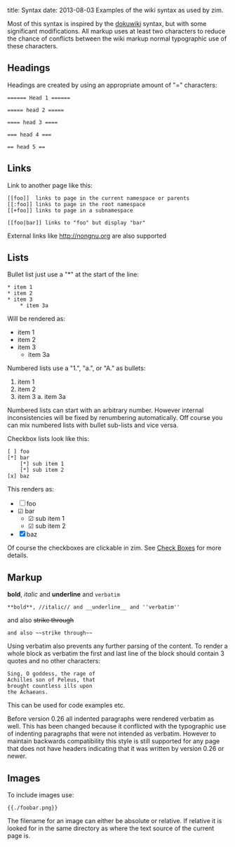 title: Syntax
date: 2013-08-03
Examples of the wiki syntax as used by zim.

Most of this syntax is inspired by the [dokuwiki](http://wiki.splitbrain.org/wiki:dokuwiki) syntax, but with some significant modifications. All markup uses at least two characters to reduce the chance of conflicts between the wiki markup normal typographic use of these characters.

Headings
--------

Headings are created by using an appropriate amount of "=" characters:

	====== Head 1 ======
	
	===== head 2 =====
	
	==== head 3 ====
	
	=== head 4 ===
	
	== head 5 ==


Links
-----

Link to another page like this:

	[[foo]]  links to page in the current namespace or parents
	[[:foo]] links to page in the root namespace
	[[+foo]] links to page in a subnamespace
	
	[[foo|bar]] links to "foo" but display "bar"

External links like <http://nongnu.org> are also supported

Lists
-----

Bullet list just use a "*" at the start of the line:

	* item 1
	* item 2
	* item 3
		* item 3a

Will be rendered as:


* item 1
* item 2
* item 3
	* item 3a

	
Numbered lists use a "1.", "a.", or "A." as bullets:


1. item 1
2. item 2
3. item 3
	a. item 3a


Numbered lists can start with an arbitrary number. However internal inconsistencies will be fixed by renumbering automatically. Off course you can mix numbered lists with bullet sub-lists and vice versa.

Checkbox lists look like this:

	[ ] foo
	[*] bar
		[*] sub item 1
		[*] sub item 2
	[x] baz

This renders as:


* ☐ foo
* ☑ bar
	* ☑ sub item 1
	* ☑ sub item 2
* ☒ baz


Of course the checkboxes are clickable in zim. See [Check Boxes](./Check_Boxes.markdown) for more details.

Markup
------
**bold**, *italic* and __underline__ and ``verbatim``

	**bold**, //italic// and __underline__ and ''verbatim''

and also ~~strike through~~	

	and also ~~strike through~~

Using verbatim also prevents any further parsing of the content. To render a whole block as verbatim the first and last line of the block should contain 3 quotes and no other characters:

	Sing, O goddess, the rage of
	Achilles son of Peleus, that
	brought countless ills upon
	the Achaeans.

This can be used for code examples etc.

Before version 0.26 all indented paragraphs were rendered verbatim as well. This has been changed because it conflicted with the typographic use of indenting paragraphs that were not intended as verbatim. However to maintain backwards compatibility this style is still supported for any page that does not have headers indicating that it was written by version 0.26 or newer.

Images
------

To include images use: 

	{{./foobar.png}}

The filename for an image can either be absolute or relative. If relative it is looked for in the same directory as where the text source of the current page is.

